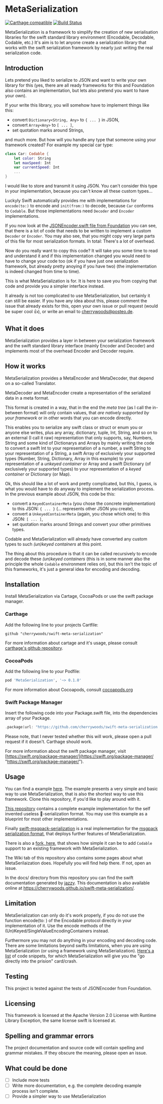 # MetaSerialization
[![Carthage compatible](https://img.shields.io/badge/Carthage-compatible-4BC51D.svg?style=flat)](https://github.com/Carthage/Carthage)
[![Build Status](https://travis-ci.org/cherrywoods/swift-meta-serialization.svg?branch=testing)](https://travis-ci.org/cherrywoods/swift-meta-serialization)

MetaSerialization is a framework to simplify the creation of new serialisation libraries for the swift standard library environment (Encodable, Decodable, Codable, etc.)
It's aim is to let anyone create a serialization library that works with the swift serialization framework by nearly just writing the real serialization code.

## Introduction
Lets pretend you liked to serialize to JSON and want to write your own library for this (yes, there are all ready frameworks for this and Foundation also contains an implementation, but lets also pretend you want to have your own).

If your write this library, you will somehow have to implement things like this:

* convert `Dictionary<String, Any>` to `{ ... }` in JSON,
* convert `Array<Any>` to `[ ... ]`,
* set quotation marks around Strings,

and much more. But how will you handle any type that someone using your framework created? For example my special car type:
``` swift
class Car: Codable {
    let color: String
    let maxSpeed: Int
    var currentSpeed: Int
    ...
}
```
I would like to store and transmit it using JSON. You can't consider this type in your implementation, because you can't know all these custom types...

Luckyly Swift automatically provides me with implementations for `encode(to:)` to encode and `init(from:)` to decode, because `Car` conforms to `Codable`. But those implementations need `Decoder` and `Encoder` implementations.

If you now look at the [JSONEncoder.swift file from Foundation](https://github.com/apple/swift/blob/5.0-dont-hardcode-numbers-in-objc-block-sil/stdlib/public/SDK/Foundation/JSONEncoder.swift) you can see, that there is a lot of code that needs to be written to implement a custom `Decoder` or `Encoder`. You may also see, that you might copy very large parts of this file for most serialization formats. In total: There's a lot of overhead.

Now do you really want to copy this code? It will take you some time to read and understand it and if this implementation changed you would need to have to change your code too (ok if you have just one serialization framework, but already pretty anoying if you have two) (the implementation is indeed changed from time to time).

This is what MetaSerialization is for. It is here to save you from copying that code and provide you a simpler interface instead.

It already is not too complicated to use MetaSerialization, but certainly it can still be easier. If you have any idea about this, please comment the issue that already exists for this, open your own issue or pull request (would be super cool 👍), or write an email to cherrywoods@posteo.de.

## What it does
MetaSerialization provides a layer in between your serialization framework and the swift standard library interface
(mainly Encoder and Decoder) and implements most of the overhead Encoder and Decoder require.

## How it works
MetaSerialization provides a MetaEncoder and MetaDecoder, that depend on a so-called Translator.

MetaDecoder and MetaEncoder create a representation of the serialized data in a meta format.

This format is created in a way, that in the end the *meta tree* (as I call the in-between format) will only contain values, that *are natively supported by your framework* or in other words that you can encode directly.

This enables you to serialize any swift class or struct or enum you or anyone else writes, plus any array, dictionary, tuple, Int, String, and so on to an external (I call it raw) representation that only supports, say, Numbers, String and some kind of Dictionarys and Arrays by mainly writing the code to convert a swift Int to your representation of a number, a swift String to your representation of a String, a swift Array of exclusively your supported types (Number, String, Dictionary, Array in this example) to your representation of a *unkeyed container* or Array and a swift Dictionary (of exclusively your supported types) to your representation of a *keyed container* or Dictionary (or Map).

Ok, this should like a lot of work and pretty complicated, but this, I guess, is what you would have to do anyway to implement the serialization process.
In the previous example about JSON, this code be this:

* convert a `KeyedContainerMeta` (you chose the concrete implementation) to this JSON: `{ ... }` (... represents other JSON you create),
* convert a `UnkeyedContainerMeta` (again, you chose which one) to this JSON: `[ ... ]`,
* set quotation marks around Strings and convert your other primitives types.

Codable and MetaSerialization will already have converted any custom types to such *(un)keyed containers* at this point.

The thing about this procedure is that it can be called recursively to encode and decode these *(un)keyed containers* (this is in some manner also the principle the whole `Codable` environment relies on), but this isn't the topic of this frameworks, it's just a general idea for encoding and decoding.

## Installation
Install MetaSerialization via Cartage, CocoaPods or use the swift package manager.
### Carthage
Add the following line to your projects Cartfile:
```ogdl
github "cherrywoods/swift-meta-serialization"
```
For more information about cartage and it's usage, please consult [carthage's github repository](https://github.com/Carthage/Carthage "https://github.com/Carthage/Carthage").
### CocoaPods
Add the following line to your Podfile:
```ruby
pod 'MetaSerialization', '~> 0.1.0'
```
For more information about Cocoapods, consult [cocoapods.org](https://cocoapods.org)
### Swift Package Manager
Insert the following code into your Package.swift file, into the dependencies array of your Package.
```swift
.package(url: "https://github.com/cherrywoods/swift-meta-serialization.git", from: "0.0.4"),
```
Please note, that I never tested whether this will work, please open a pull request if it doesn't. Carthage should work.

For more information about the swift package manager, visit [https://swift.org/package-manager/](https://swift.org/package-manager/ "https://swift.org/package-manager/").

## Usage
You can find a example [here](https://github.com/cherrywoods/swift-meta-serialization/blob/master/Examples/BasicUsage.playground/Contents.swift). The example presents a very simple and basic way to use MetaSerialization, that is also the shortest way to use this framework. Clone this repository, if you'd like to play around with it.

[This repository](https://github.com/cherrywoods/meta-serialization-example) contains a complete example implementation for the self invented useless 🚂-serialization format. You may use this example as a blueprint for most other implementations.

Finally [swift-msgpack-serialization](https://github.com/cherrywoods/swift-msgpack-serialization) is a real implementation for the [msgpack serialization format](msgpack.org), that deploys further features of MetaSerialization.

There is also a [fork, here](https://github.com/cherrywoods/MessagePack.swift/tree/master/Codable%20Support), that shows how simple it can be to add `Codable` support to an existing framework with MetaSerialization.

The Wiki tab of this repository also contains some pages about what MetaSerilaization does. Hopefully you will find help there. If not, open an issue.

In the docs/ directory from this repository you can find the swift documentation generated by [jazzy](https://github.com/realm/jazzy).
This documentation is also available online at https://cherrywoods.github.io/swift-meta-serialization/.

## Limitation
MetaSerialization can only do it's work properly, if you do not use the function encode(to: ) of the Encodable protocol directly in your implementation of it. Use the encode methods of the (Un)Keyed/SingleValueEncodingContainers instead.

Furthermore you may not do anything in your encoding and decoding code. There are some limitations beyond swifts limitations, when you are using MetaSerialization (or using a framework using MetaSerialization). [Here's a list](https://github.com/cherrywoods/swift-meta-serialization/wiki/Illegal-Encoding-or-Decoding-Behaviours) of code snippets, for which MetaSerialization will give you the "go directly into the prision" card/crash.

## Testing
This project is tested against the tests of JSONEncoder from Foundation.

## Licensing
This framework is licensed at the Apache Version 2.0 License with Runtime Library Exception, the same license swift is licensed at.

## Spelling and grammar errors
The project documentation and source code will contain spelling and grammar mistakes. If they obscure the meaning, please open an issue.

## What could be done
 - [ ] Include more tests
 - [ ] Write more documentation, e.g. the complete decoding example process isn't complete.
 - [ ] Provide a simpler way to use MetaSerialization

